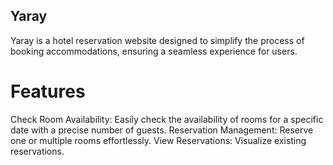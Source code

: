 ## Yaray
 Yaray is a hotel reservation website designed to simplify the process of booking accommodations, ensuring a seamless experience for users.

# Features
Check Room Availability: Easily check the availability of rooms for a specific date with a precise number of guests.
Reservation Management: Reserve one or multiple rooms effortlessly.
View Reservations: Visualize existing reservations.
